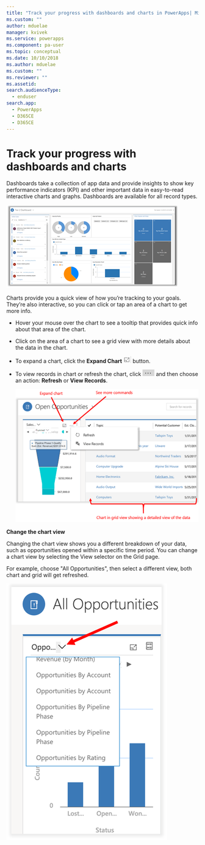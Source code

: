 ```yaml
---
title: "Track your progress with dashboards and charts in PowerApps| MicrosoftDocs"
ms.custom: ""
author: mduelae
manager: kvivek
ms.service: powerapps
ms.component: pa-user
ms.topic: conceptual
ms.date: 10/10/2018
ms.author: mduelae
ms.custom: ""
ms.reviewer: ""
ms.assetid: 
search.audienceType: 
  - enduser
search.app: 
  - PowerApps
  - D365CE
  - D365CE
---
```

# Track your progress with dashboards and charts

Dashboards take a collection of app data and provide insights to show key performance indicators (KPI) and other important data in easy-to-read interactive charts and graphs. Dashboards are available for all record types.

![Dashboard](media/Dashboard.png "Dashboard") 


Charts provide you a quick view of how you’re tracking to your goals. They’re also interactive, so you can click or tap an area of a chart to get more info.

-   Hover your mouse over the chart to see a tooltip that provides quick info about that area of the chart.

-   Click on the area of a chart to see a grid view with more details about the data in the chart.

-   To expand a chart, click the **Expand Chart**  ![Expand chart view](media/expandviewbutton.png "Expand chart view") button.

-   To view records in chart or refresh the chart, click ![More commands](media/MoreButton.png "More commands") and then choose an  action: **Refresh** or **View Records**.
            
     ![View of charts in PowerApps](media/ViewOfCharts.png "View of charts in PowerApps")  
       

**Change the chart view**
 
Changing the chart view shows you a different breakdown of your data, such as opportunities opened within a specific time period. You can change a chart view by selecting the View selector on the Grid page.

For example, choose "All Opportunities", then select a different view, both chart and grid will get refreshed.

![Change a chart view in PowerApps](media/ChangeChartView.png "Change a chart view in PowerApps")














